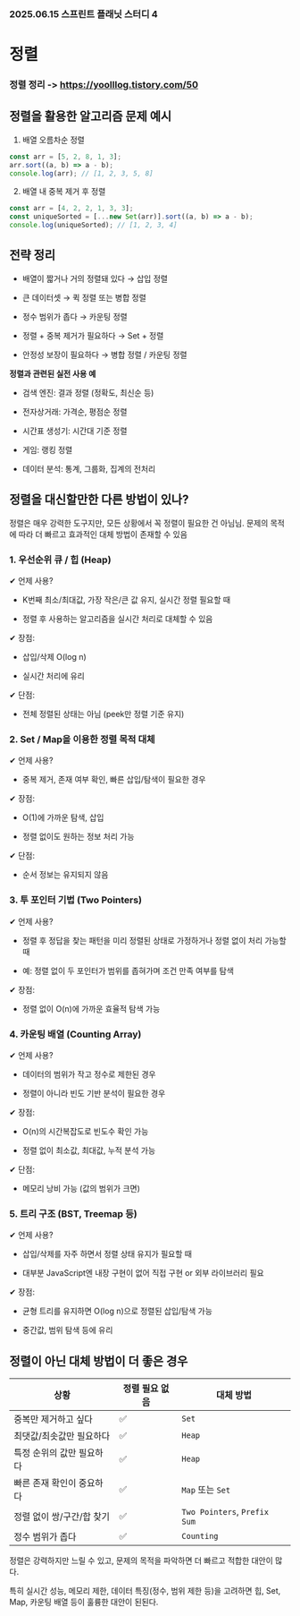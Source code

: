 ### 2025.06.15 스프린트 플래닛 스터디 4

# 정렬

### 정렬 정리 -> https://yoolllog.tistory.com/50

## 정렬을 활용한 알고리즘 문제 예시

1. 배열 오름차순 정렬

```javascript
const arr = [5, 2, 8, 1, 3];
arr.sort((a, b) => a - b);
console.log(arr); // [1, 2, 3, 5, 8]
```

2. 배열 내 중복 제거 후 정렬

```javascript
const arr = [4, 2, 2, 1, 3, 3];
const uniqueSorted = [...new Set(arr)].sort((a, b) => a - b);
console.log(uniqueSorted); // [1, 2, 3, 4]
```

## 전략 정리

- 배열이 짧거나 거의 정렬돼 있다 → 삽입 정렬

- 큰 데이터셋 → 퀵 정렬 또는 병합 정렬

- 정수 범위가 좁다 → 카운팅 정렬

- 정렬 + 중복 제거가 필요하다 → Set + 정렬

- 안정성 보장이 필요하다 → 병합 정렬 / 카운팅 정렬

**정렬과 관련된 실전 사용 예**

- 검색 엔진: 결과 정렬 (정확도, 최신순 등)

- 전자상거래: 가격순, 평점순 정렬

- 시간표 생성기: 시간대 기준 정렬

- 게임: 랭킹 정렬

- 데이터 분석: 통계, 그룹화, 집계의 전처리

## 정렬을 대신할만한 다른 방법이 있나?

정렬은 매우 강력한 도구지만, 모든 상황에서 꼭 정렬이 필요한 건 아님님. 문제의 목적에 따라 더 빠르고 효과적인 대체 방법이 존재할 수 있음

### 1. 우선순위 큐 / 힙 (Heap)

✔ 언제 사용?

- K번째 최소/최대값, 가장 작은/큰 값 유지, 실시간 정렬 필요할 때

- 정렬 후 사용하는 알고리즘을 실시간 처리로 대체할 수 있음

✔ 장점:

- 삽입/삭제 O(log n)

- 실시간 처리에 유리

✔ 단점:

- 전체 정렬된 상태는 아님 (peek만 정렬 기준 유지)

### 2. Set / Map을 이용한 정렬 목적 대체

✔ 언제 사용?

- 중복 제거, 존재 여부 확인, 빠른 삽입/탐색이 필요한 경우

✔ 장점:

- O(1)에 가까운 탐색, 삽입

- 정렬 없이도 원하는 정보 처리 가능

✔ 단점:

- 순서 정보는 유지되지 않음

### 3. 투 포인터 기법 (Two Pointers)

✔ 언제 사용?

- 정렬 후 정답을 찾는 패턴을 미리 정렬된 상태로 가정하거나 정렬 없이 처리 가능할 때

- 예: 정렬 없이 두 포인터가 범위를 좁혀가며 조건 만족 여부를 탐색

✔ 장점:

- 정렬 없이 O(n)에 가까운 효율적 탐색 가능

### 4. 카운팅 배열 (Counting Array)

✔ 언제 사용?

- 데이터의 범위가 작고 정수로 제한된 경우

- 정렬이 아니라 빈도 기반 분석이 필요한 경우

✔ 장점:

- O(n)의 시간복잡도로 빈도수 확인 가능

- 정렬 없이 최소값, 최대값, 누적 분석 가능

✔ 단점:

- 메모리 낭비 가능 (값의 범위가 크면)

### 5. 트리 구조 (BST, Treemap 등)

✔ 언제 사용?

- 삽입/삭제를 자주 하면서 정렬 상태 유지가 필요할 때

- 대부분 JavaScript엔 내장 구현이 없어 직접 구현 or 외부 라이브러리 필요

✔ 장점:

- 균형 트리를 유지하면 O(log n)으로 정렬된 삽입/탐색 가능

- 중간값, 범위 탐색 등에 유리

## 정렬이 아닌 대체 방법이 더 좋은 경우

| 상황                      | 정렬 필요 없음 | 대체 방법                    |
| ------------------------- | -------------- | ---------------------------- |
| 중복만 제거하고 싶다      | ✅             | `Set`                        |
| 최댓값/최솟값만 필요하다  | ✅             | `Heap`                       |
| 특정 순위의 값만 필요하다 | ✅             | `Heap`                       |
| 빠른 존재 확인이 중요하다 | ✅             | `Map` 또는 `Set`             |
| 정렬 없이 쌍/구간/합 찾기 | ✅             | `Two Pointers`, `Prefix Sum` |
| 정수 범위가 좁다          | ✅             | `Counting`                   |

정렬은 강력하지만 느릴 수 있고, 문제의 목적을 파악하면 더 빠르고 적합한 대안이 많다.

특히 실시간 성능, 메모리 제한, 데이터 특징(정수, 범위 제한 등)을 고려하면 힙, Set, Map, 카운팅 배열 등이 훌륭한 대안이 된된다.
